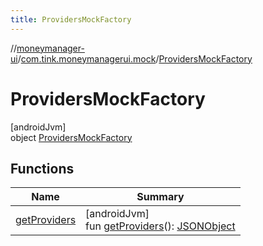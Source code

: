 ```yaml
---
title: ProvidersMockFactory
---
```

//[moneymanager-ui](../../../index.html)/[com.tink.moneymanagerui.mock](../index.html)/[ProvidersMockFactory](index.html)



# ProvidersMockFactory



[androidJvm]\
object [ProvidersMockFactory](index.html)



## Functions


| Name | Summary |
|---|---|
| [getProviders](get-providers.html) | [androidJvm]<br>fun [getProviders](get-providers.html)(): [JSONObject](https://developer.android.com/reference/kotlin/org/json/JSONObject.html) |

